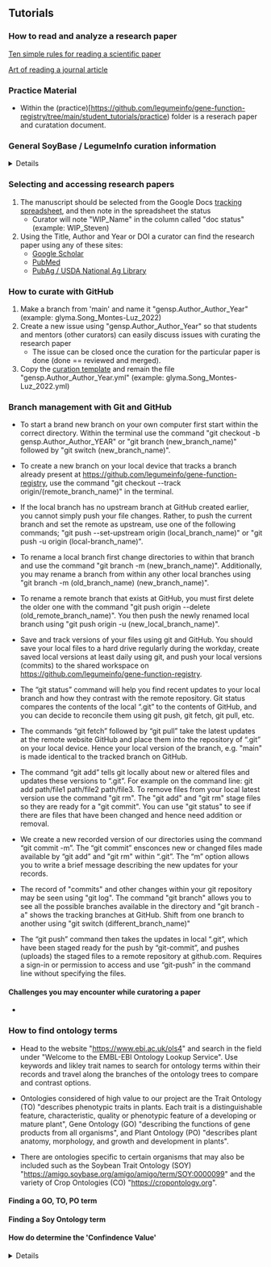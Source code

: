 ## Tutorials

### How to read and analyze a research paper

[Ten simple rules for reading a scientific paper](/student_tutorials/Carery_Steiner_2020.pdf)

[Art of reading a journal article](/student_tutorials/Subramanyam_2013.pdf)

### Practice Material
- Within the (practice)[https://github.com/legumeinfo/gene-function-registry/tree/main/student_tutorials/practice) folder is a reserach paper and curatation document. 

### General SoyBase / LegumeInfo curation information
<details>

- We use a "Genus species" code for curation. We use the first three letters of the <b>gen</b>us and the first two letters of the <b>sp</b>ecies (Example: <i>Glycine max</i> == glyma)
- Advanced gene function curation protocol can be found [here](https://github.com/legumeinfo/datastore-specifications/tree/main/PROTOCOLS/gene_functions)


</details>

### Selecting and accessing research papers
1. The manuscript should be selected from the Google Docs [tracking spreadsheet](https://docs.google.com/spreadsheets/d/1hjBq1RSRtmjMVbzEEuKSQ1ArI8ydmVFBBkiA9ymWDrg/edit?usp=sharing), and then note in the spreadsheet the status
    - Curator will note "WIP_Name" in the column called "doc status" (example: WIP_Steven)
2. Using the Title, Author and Year or DOI a curator can find the research paper using any of these sites:
    - [Google Scholar](https://scholar.google.com/)
    - [PubMed](https://pubmed.ncbi.nlm.nih.gov/)
    - [PubAg / USDA National Ag Library](https://search.nal.usda.gov/discovery/search?vid=01NAL_INST:MAIN&search_scope=pubag&tab=pubag)



### How to curate with GitHub
1. Make a branch from 'main' and name it "gensp.Author_Author_Year" (example: glyma.Song_Montes-Luz_2022)
2. Create a new issue using "gensp.Author_Author_Year" so that students and mentors (other curators) can easily discuss issues with curating the research paper
    - The issue can be closed once the curation for the particular paper is done (done == reviewed and merged).
3. Copy the [curation template](https://github.com/legumeinfo/gene-function-registry/blob/main/templates/gensp.traits.yml) and remain the file "gensp.Author_Author_Year.yml" (example: glyma.Song_Montes-Luz_2022.yml)


### Branch management with Git and GitHub
- To start a brand new branch on your own computer first start within the correct directory.  Within the terminal use the command "git checkout -b gensp.Author_Author_YEAR" or "git branch (new_branch_name)" followed by "git switch (new_branch_name)".

- To create a new branch on your local device that tracks a branch already present at https://github.com/legumeinfo/gene-function-registry, use the command "git checkout --track origin/(remote_branch_name)" in the terminal.

- If the local branch has no upstream branch at GitHub created earlier, you cannot simply push your file changes.  Rather, to push the current branch and set the remote as upstream, use one of the following commands; "git push --set-upstream origin (local_branch_name)" or "git push -u origin (local-branch_name)".

- To rename a local branch first change directories to within that branch and use the command "git branch -m (new_branch_name)".  Additionally, you may rename a branch from within any other local branches using "git branch -m (old_branch_name) (new_branch_name)".

- To rename a remote branch that exists at GitHub, you must first delete the older one with the command "git push origin --delete (old_remote_branch_name)".  You then push the newly renamed local branch using "git push origin -u (new_local_branch_name)".

- Save and track versions of your files using git and GitHub.  You should save your local files to a hard drive regularly during the workday, create saved local versions at least daily using git, and push your local versions (commits) to the shared workspace on https://github.com/legumeinfo/gene-function-registry.

- The “git status” command will help you find recent updates to your local branch and how they contrast with the remote repository.  Git status compares the contents of the local “.git” to the contents of GitHub, and you can decide to reconcile them using git push, git fetch, git pull, etc.

- The commands “git fetch” followed by “git pull” take the latest updates at the remote website GitHub and place them into the repository of “.git” on your local device.  Hence your local version of the branch, e.g. "main" is made identical to the tracked branch on GitHub.

- The command “git add” tells git locally about new or altered files and updates these versions to “.git”.  For example on the command line: git add path/file1 path/file2 path/file3.  To remove files from your local latest version use the command "git rm".  The "git add" and "git rm" stage files so they are ready for a "git commit".  You can use "git status" to see if there are files that have been changed and hence need addition or removal.

- We create a new recorded version of our directories using the command “git commit -m”.  The “git commit” ensconces new or changed files made available by “git add” and "git rm" within “.git”.  The “m” option allows you to write a brief message describing the new updates for your records.

- The record of "commits" and other changes within your git repository may be seen using "git log".  The command "git branch" allows you to see all the possible branches available in the directory and "git branch -a" shows the tracking branches at GitHub.  Shift from one branch to another using "git switch (different_branch_name)"

- The “git push” command then takes the updates in local “.git”, which have been staged ready for the push by “git-commit”, and pushes (uploads) the staged files to a remote repository at github.com.  Requires a sign-in or permission to access and use “git-push” in the command line without specifying the files.


#### Challenges you may encounter while curatoring a paper
- 

### How to find ontology terms
- Head to the website "https://www.ebi.ac.uk/ols4" and search in the field under "Welcome to the EMBL-EBI Ontology Lookup Service".  Use keywords and likley trait names to search for ontology terms within their records and travel along the branches of the ontology trees to compare and contrast options.

- Ontologies considered of high value to our project are the Trait Ontology (TO) "describes phenotypic traits in plants. Each trait is a distinguishable feature, characteristic, quality or phenotypic feature of a developing or mature plant", Gene Ontology (GO) "describing the functions of gene products from all organisms", and Plant Ontology (PO) "describes plant anatomy, morphology, and growth and development in plants".

- There are ontologies specific to certain organisms that may also be included such as the Soybean Trait Ontology (SOY) "https://amigo.soybase.org/amigo/amigo/term/SOY:0000099" and the variety of Crop Ontologies (CO) "https://cropontology.org".


#### Finding a GO, TO, PO term

#### Finding a Soy Ontology term

#### How do determine the 'Confindence Value'
<details>
- Short Answer: The confidence block is to have values 1 through 5.  This field indicates level of experimental support for the candidate gene, with 5 being the strongest and 1 the weakest.  Search your feelings and write down a plausible number as this task doesn't merit substantial investment.
- Long Answer: The S-Tier level of 5, and to a lesser extent 4, typically consist of strong experimental evidence such as genetic complementation tests or observations of mutant phenotypes associated with alleles of the gene-of-interest.  A level of 3 would represent strong associational support, but lacking experimental laboratory validation to demonstate causation over correlation.  Levels 1 and 2 would be largely high-throughput evidence and weak associations that generally should not be collected or prioritized.  For example, papers that report lists of "candidate genes" due to being in the vicinity of a GWAS or QTL region would be level 1 or 2 support.
</details>
